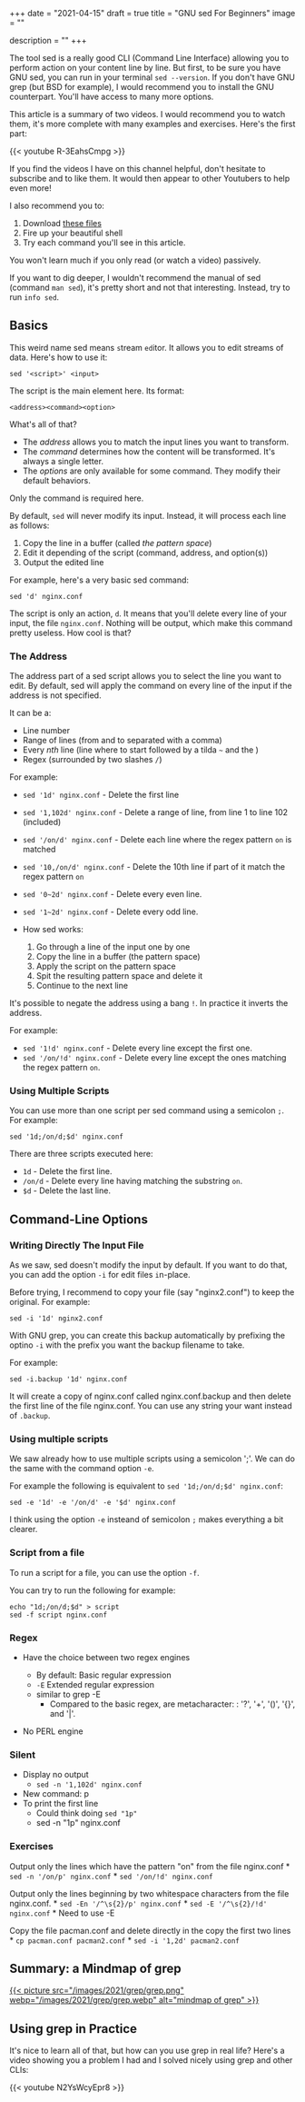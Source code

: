 +++
date = "2021-04-15"
draft = true
title = "GNU sed For Beginners"
image = ""

description = ""
+++

The tool sed is a really good CLI (Command Line Interface) allowing you to perform action on your content line by line. But first, to be sure you have GNU sed, you can run in your terminal `sed --version`. If you don't have GNU grep (but BSD for example), I would recommend you to install the GNU counterpart. You'll have access to many more options.

This article is a summary of two videos. I would recommend you to watch them, it's more complete with many examples and exercises. Here's the first part:

{{< youtube R-3EahsCmpg >}}

If you find the videos I have on this channel helpful, don't hesitate to subscribe and to like them. It would then appear to other Youtubers to help even more!

I also recommend you to: 

1. Download [these files](https://github.com/Phantas0s/mouseless-dev-youtube/tree/master/01_grep)
2. Fire up your beautiful shell
3. Try each command you'll see in this article. 

You won't learn much if you only read (or watch a video) passively.

If you want to dig deeper, I wouldn't recommend the manual of sed (command `man sed`), it's pretty short and not that interesting. Instead, try to run `info sed`.

## Basics

This weird name sed means `s`tream `ed`itor. It allows you to edit streams of data. Here's how to use it:

```
sed '<script>' <input>
```

The script is the main element here. Its format:

```
<address><command><option>
```

What's all of that?

* The *address* allows you to match the input lines you want to transform.
* The *command* determines how the content will be transformed. It's always a single letter.
* The *options* are only available for some command. They modify their default behaviors.

Only the command is required here.

By default, `sed` will never modify its input. Instead, it will process each line as follows:

1. Copy the line in a buffer (called *the pattern space*)
2. Edit it depending of the script (command, address, and option(s))
3. Output the edited line

For example, here's a very basic sed command:

```
sed 'd' nginx.conf
```

The script is only an action, `d`. It means that you'll `d`elete every line of your input, the file `nginx.conf`. Nothing will be output, which make this command pretty useless. How cool is that?

### The Address

The address part of a sed script allows you to select the line you want to edit. By default, sed will apply the command on every line of the input if the address is not specified.

It can be a:

* Line number
* Range of lines (from and to separated with a comma)
* Every *nth* line (line where to start followed by a tilda `~` and the )
* Regex (surrounded by two slashes `/`)

For example:

* `sed '1d' nginx.conf` - Delete the first line
* `sed '1,102d' nginx.conf` - Delete a range of line, from line 1 to line 102 (included)
* `sed '/on/d' nginx.conf` - Delete each line where the regex pattern `on` is matched
* `sed '10,/on/d' nginx.conf` - Delete the 10th line if part of it match the regex pattern `on`
* `sed '0~2d' nginx.conf` - Delete every even line.
* `sed '1~2d' nginx.conf` - Delete every odd line.

* How sed works:
    1. Go through a line of the input one by one
    2. Copy the line in a buffer (the pattern space)
    3. Apply the script on the pattern space 
    4. Spit the resulting pattern space and delete it
    5. Continue to the next line

It's possible to negate the address using a bang `!`. In practice it inverts the address.

For example:

* `sed '1!d' nginx.conf` - Delete every line except the first one.
* `sed '/on/!d' nginx.conf` - Delete every line except the ones matching the regex pattern `on`.

### Using Multiple Scripts

You can use more than one script per sed command using a semicolon `;`. For example:

```
sed '1d;/on/d;$d' nginx.conf
```

There are three scripts executed here:

* `1d` - Delete the first line.
* `/on/d` - Delete every line having matching the substring `on`.
* `$d` - Delete the last line.

## Command-Line Options

### Writing Directly The Input File

As we saw, sed doesn't modify the input by default. If you want to do that, you can add the option `-i` for edit files `i`n-place.

Before trying, I recommend to copy your file (say "nginx2.conf") to keep the original. For example:

```
sed -i '1d' nginx2.conf
```

With GNU grep, you can create this backup automatically by prefixing the optino `-i` with the prefix you want the backup filename to take.

For example:

```
sed -i.backup '1d' nginx.conf
```

It will create a copy of nginx.conf called nginx.conf.backup and then delete the first line of the file nginx.conf. You can use any string your want instead of `.backup`.

### Using multiple scripts

We saw already how to use multiple scripts using a semicolon ';'. We can do the same with the command option `-e`.

For example the following is equivalent to `sed '1d;/on/d;$d' nginx.conf`:

```
sed -e '1d' -e '/on/d' -e '$d' nginx.conf
```

I think using the option `-e` insteand of semicolon `;` makes everything a bit clearer.

### Script from a file

To run a script for a file, you can use the option `-f`.

You can try to run the following for example:

```
echo "1d;/on/d;$d" > script
sed -f script nginx.conf
```

### Regex

* Have the choice between two regex engines
    * By default: Basic regular expression 
    * `-E` Extended regular expression
    * similar to grep -E
        * Compared to the basic regex, are metacharacter: : '?', '+', '()', '{}', and '|'.

* No PERL engine

### Silent

* Display no output
    * `sed -n '1,102d' nginx.conf`
* New command: p
* To print the first line 
    * Could think doing `sed "1p"`
    * sed -n "1p" nginx.conf

### Exercises

Output only the lines which have the pattern "on" from the file nginx.conf
    * `sed -n '/on/p' nginx.conf`
    * `sed '/on/!d' nginx.conf`

Output only the lines beginning by two whitespace characters from the file nginx.conf.
    * `sed -En '/^\s{2}/p' nginx.conf`
    * `sed -E '/^\s{2}/!d' nginx.conf`
        * Need to use -E

Copy the file pacman.conf and delete directly in the copy the first two lines
    * `cp pacman.conf pacman2.conf`
    * `sed -i '1,2d' pacman2.conf`

## Summary: a Mindmap of grep

[{{< picture src="/images/2021/grep/grep.png" webp="/images/2021/grep/grep.webp" alt="mindmap of grep" >}}](/images/2021/grep/grep.png)

## Using grep in Practice

It's nice to learn all of that, but how can you use grep in real life? Here's a video showing you a problem I had and I solved nicely using grep and other CLIs:

{{< youtube N2YsWcyEpr8 >}}

